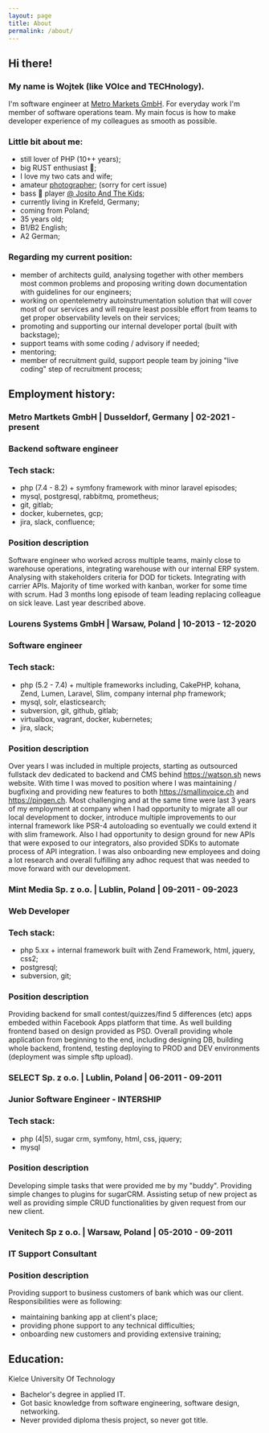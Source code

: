 ```yaml
---
layout: page
title: About
permalink: /about/
---
```


## Hi there!

### My name is Wojtek (like **VOI**ce and **TECH**nology).

I'm software engineer at [Metro Markets GmbH](https://www.metro-markets.de/). For everyday work I'm member of software operations team. My main focus is how to make developer experience of my colleagues as smooth as possible.

### Little bit about me:
* still lover of PHP (10++ years);
* big RUST enthusiast 🤩;
* I love my two cats and wife;
* amateur [photographer](https://insidepumpkin.com/); (sorry for cert issue)
* bass 🎸 player [@ Josito And The Kids](https://www.instagram.com/jositoandthekids/);
* currently living in Krefeld, Germany;
* coming from Poland;
* 35 years old;
* B1/B2 English;
* A2 German;

### Regarding my current position:
* member of architects guild, analysing together with other members most common problems and proposing writing down documentation with guidelines for our engineers;
* working on opentelemetry autoinstrumentation solution that will cover most of our services and will require least possible effort from teams to get proper observability levels on their services;
* promoting and supporting our internal developer portal (built with backstage);
* support teams with some coding / advisory if needed;
* mentoring;
* member of recruitment guild, support people team by joining "live coding" step of recruitment process;

## Employment history:
### Metro Martkets GmbH | Dusseldorf, Germany | 02-2021 - present
### Backend software engineer

### Tech stack:
* php (7.4 - 8.2) + symfony framework with minor laravel episodes;
* mysql, postgresql, rabbitmq, prometheus;
* git, gitlab;
* docker, kubernetes, gcp;
* jira, slack, confluence;

### Position description
Software engineer who worked across multiple teams, mainly close to warehouse operations, integrating warehouse with our internal ERP system. Analysing with stakeholders criteria for DOD for tickets. Integrating with carrier APIs. Majority of time worked with kanban, worker for some time with scrum. Had 3 months long episode of team leading replacing colleague on sick leave. Last year described above.

### Lourens Systems GmbH | Warsaw, Poland | 10-2013 - 12-2020
### Software engineer

### Tech stack:
* php (5.2 - 7.4) + multiple frameworks including, CakePHP, kohana, Zend, Lumen, Laravel, Slim, company internal php framework;
* mysql, solr, elasticsearch;
* subversion, git, github, gitlab;
* virtualbox, vagrant, docker, kubernetes;
* jira, slack;

### Position description
Over years I was included in multiple projects, starting as outsourced fullstack dev dedicated to backend and CMS behind https://watson.sh news website.
With time I was moved to position where I was maintaining / bugfixing and providing new features to both https://smallinvoice.ch and https://pingen.ch. 
Most challenging and at the same time were last 3 years of my employment at company when I had opportunity to migrate all our local development to docker, introduce multiple improvements to our internal framework like PSR-4 autoloading so eventually we could extend it with slim framework. 
Also I had opportunity to design ground for new APIs that were exposed to our integrators, also provided SDKs to automate process of API integration. I was also onboarding new employees and doing a lot research and overall fulfilling any adhoc request that was needed to move forward with our development.

### Mint Media Sp. z o.o. | Lublin, Poland | 09-2011 - 09-2023
### Web Developer

### Tech stack:
* php 5.xx + internal framework built with Zend Framework, html, jquery, css2;
* postgresql;
* subversion, git;

### Position description
Providing backend for small contest/quizzes/find 5 differences (etc) apps embeded within Facebook Apps platform that time. As well building frontend based on design provided as PSD.
Overall providing whole application from beginning to the end, including designing DB, building whole backend, frontend, testing deploying to PROD and DEV environments (deployment was simple sftp upload).

### SELECT Sp. z o.o. | Lublin, Poland | 06-2011 - 09-2011
### Junior Software Engineer - INTERSHIP

### Tech stack:
* php (4\|5), sugar crm, symfony, html, css, jquery;
* mysql

### Position description
Developing simple tasks that were provided me by my "buddy". 
Providing simple changes to plugins for sugarCRM. 
Assisting setup of new project as well as providing simple CRUD functionalities by given request from our new client.

### Venitech Sp z o.o. | Warsaw, Poland | 05-2010 - 09-2011
### IT Support Consultant

### Position description
Providing support to business customers of bank which was our client. 
Responsibilities were as following:
* maintaining banking app at client's place;
* providing phone support to any technical difficulties;
* onboarding new customers and providing extensive training;

## Education:

Kielce University Of Technology

* Bachelor's degree in applied IT.
* Got basic knowledge from software engineering, software design, networking.
* Never provided diploma thesis project, so never got title.
